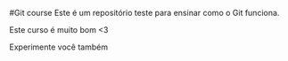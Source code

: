 #Git course
Este é um repositório teste para ensinar como o Git funciona.

Este curso é muito bom <3

Experimente você também


